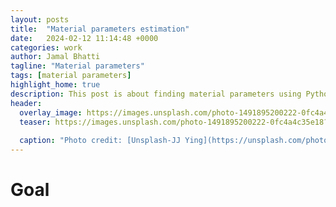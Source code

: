 ```yaml
---
layout: posts
title:  "Material parameters estimation"
date:   2024-02-12 11:14:48 +0000
categories: work
author: Jamal Bhatti
tagline: "Material parameters"
tags: [material parameters]
highlight_home: true
description: This post is about finding material parameters using Python.
header:
  overlay_image: https://images.unsplash.com/photo-1491895200222-0fc4a4c35e18?q=80&w=1974&auto=format&fit=crop&ixlib=rb-4.0.3&ixid=M3wxMjA3fDB8MHxwaG90by1wYWdlfHx8fGVufDB8fHx8fA%3D%3D
  teaser: https://images.unsplash.com/photo-1491895200222-0fc4a4c35e18?q=80&w=1974&auto=format&fit=crop&ixlib=rb-4.0.3&ixid=M3wxMjA3fDB8MHxwaG90by1wYWdlfHx8fGVufDB8fHx8fA%3D%3D
  
  caption: "Photo credit: [Unsplash-JJ Ying](https://unsplash.com/photos/white-and-gray-optical-illusion-7JX0-bfiuxQ)"
---
```


# Goal
